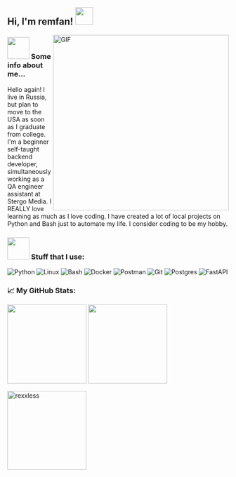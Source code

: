 <h2> Hi, I'm remfan! <img src="https://media1.giphy.com/media/v1.Y2lkPTc5MGI3NjExMHUxeGkxbnlvODB2dmthcXVsZ2FveWR5N2R6NndxYm5sa2s5ODc3biZlcD12MV9pbnRlcm5hbF9naWZfYnlfaWQmY3Q9cw/iJsjsm6dhNPiQBvztq/giphy.gif" width="40px" height="40px"></h2>
<img align="right" alt="GIF" src="https://media0.giphy.com/media/v1.Y2lkPTc5MGI3NjExMWJ6aHFlZnhqanFkYWwweHVudmh5b2Mzamw2Mzd4dGJoOWJ3NDlvZCZlcD12MV9pbnRlcm5hbF9naWZfYnlfaWQmY3Q9Zw/JGP4QOa1n8rcE1yHGQ/giphy.gif" width="400">
<h3><img src="https://media.giphy.com/media/VgCDAzcKvsR6OM0uWg/giphy.gif" width="50"> Some info about me... </h3>
Hello again! I live in Russia, but plan to move to the USA as soon as I graduate from college. I'm a beginner self-taught backend developer, simultaneously working as a QA engineer assistant at Stergo Media. I REALLY love learning as much as I love coding. I have created a lot of local projects on Python and Bash just to automate my life. I consider coding to be my hobby.

### <img src="https://media0.giphy.com/media/v1.Y2lkPTc5MGI3NjExc2lnZWNqMWdyaG4yeW11OHJrMHF5eXV6Z3hvbHhlY3k4d2g0b3cyYiZlcD12MV9pbnRlcm5hbF9naWZfYnlfaWQmY3Q9cw/WY1xAMvavzRo4/giphy.gif" width="50"> **Stuff that I use:**
![Python](https://img.shields.io/badge/-Python-black?style=for-the-badge&logo=Python)
![Linux](https://img.shields.io/badge/-Linux-black?style=for-the-badge&logo=Linux&logoColor=FCC624)
![Bash](https://img.shields.io/badge/-Gnubash-black?style=for-the-badge&logo=gnubash)
![Docker](https://img.shields.io/badge/-docker-black?style=for-the-badge&logo=docker&logoColor=2496ED)
![Postman](https://img.shields.io/badge/-Postman-black?style=for-the-badge&logo=Postman&logoColor=FF6C37)
![Git](https://img.shields.io/badge/-Git-black?style=for-the-badge&logo=Git)
![Postgres](https://img.shields.io/badge/-Postgresql-black?style=for-the-badge&logo=postgresql&logoColor=2496ED)
![FastAPI](https://img.shields.io/badge/-FastAPI-black?style=for-the-badge&logo=fastapi&logoColor=00C7B7)

### 📈 **My GitHub Stats:**

<p>
  <img height="180em" src="https://github-readme-stats.vercel.app/api/top-langs/?username=rexxless&count_private=true&include_all_commits=true&show_icons=true&hide_border=true&hide=java,dockerfile&layout=compact&langs_count=8&theme=dracula"/>
  <img height="180em" src="https://github-readme-stats.vercel.app/api?username=rexxless&theme=dracula&hide_border=true&include_all_commits=true&count_private=true" />
</p>

<p>
  
  <img height="180em"  src="https://github-profile-summary-cards.vercel.app/api/cards/profile-details?username=rexxless&theme=dracula" alt="rexxless"/>
 
</p>
